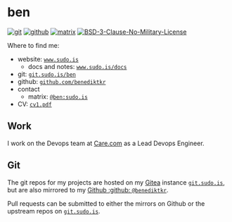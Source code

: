 # ben

[![git](https://www.sudo.is/readmes/git.sudo.is-ben.svg)](https://git.sudo.is/ben)
[![github](https://www.sudo.is/readmes/github-benediktkr.svg)](https://github.com/benediktkr)
[![matrix](https://www.sudo.is/readmes/matrix-ben-sudo.is.svg)](https://matrix.to/#/@ben:sudo.is)
[![BSD-3-Clause-No-Military-License](https://www.sudo.is/readmes/license-BSD-blue.svg)](LICENSE)

Where to find me:

* website: [`www.sudo.is`](https://www.sudo.is)
  * docs and notes: [`www.sudo.is/docs`](https://www.sudo.is/docs)
* git: [`git.sudo.is/ben`](https://git.sudo.is/ben)
* github: [`github.com/benediktkr`](https://github.com/benediktkr)
* contact
  * matrix: [`@ben:sudo.is`](https://matrix.to/#/@ben:sudo.is)
* CV: [`cv1.pdf`](https://www.sudo.is/cv1.pdf)

## Work

I work on the Devops team at [Care.com](https://www.care.com) as a Lead Devops Engineer.

## Git

The git repos for my projects are hosted on my [Gitea](https://gitea.org) instance
[`git.sudo.is`](https://www.git.sudo.is), but are also mirrored to my [Github :github: `@benediktkr`](https://www.github.com/beneditktkr).

Pull requests can be submitted to either the mirrors on Github or the upstream repos on [`git.sudo.is`](https://git.sudo.is).
